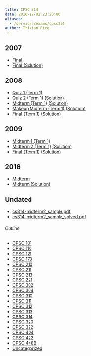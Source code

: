 ```yaml
---
title: CPSC 314
date: 2016-12-02 23:20:00
aliases:
  - /services/exams/cpsc314
author: Tristan Rice
---
```


2007
----

*   [Final](https://ubccsss.org/files/cs314-2007-final.pdf)
*   [Final (Solution)](https://ubccsss.org/files/cs314-2007-final.soln_.pdf)

2008
----

* [Quiz 1 (Term 1)](/files/exams/2008/cs314-2008-t1-quiz1.pdf)
* [Quiz 2 (Term 1) (Solution)](/files/exams/2008/cs314-2008-t1-quiz2-solution.pdf)
* [Midterm (Term 1)](/files/exams/2008/cs314-2008-t1-midterm.pdf) [(Solution)](/files/exams/2008/cs314-2008-t1-midterm-solution.pdf)
* [Makeup Midterm (Term 1)](/files/exams/2008/cs314-2008-t1-makeup-midterm.pdf) [(Solution)](/files/exams/2008/cs314-2008-t1-makeup-midterm-solution.pdf)
* [Final (Term 1)](/files/exams/2008/cs314-2008-t1-final.pdf) [(Solution)](/files/exams/2008/cs314-2008-t1-final-solution.pdf)

2009
----

* [Midterm 1 (Term 1)](/files/exams/2009/cs314-2009-t1-midterm1.pdf)
* [Midterm 2 (Term 1)](/files/exams/2009/cs314-2009-t1-midterm2.pdf) [(Solution)](/files/exams/2009/cs314-2009-t1-midterm2-solution.pdf)
* [Final (Term 1)](/files/exams/2009/cs314-2009-t1-final.pdf) [(Solution)](/files/exams/2009/cs314-2009-t1-final-solution.pdf)

2016
----

*   [Midterm](https://ubccsss.org/files/cs314-2016-midterm.pdf)
*   [Midterm (Solution)](https://ubccsss.org/files/cs314-2016-midterm.soln_.pdf)

Undated
-------

* [cs314-midterm2\_sample.pdf](/files/exams/undated/cs314-midterm2_sample.pdf)
* [cs314-midterm2\_sample\_solved.pdf](/files/exams/undated/cs314-midterm2_sample_solved.pdf)

###### Outline
* [CPSC 101](/services/exams/cpsc101)
* [CPSC 110](/services/exams/cpsc110)
* [CPSC 121](/services/exams/cpsc121)
* [CPSC 173](/services/exams/cpsc173)
* [CPSC 210](/services/exams/cpsc210)
* [CPSC 211](/services/exams/cpsc211)
* [CPSC 213](/services/exams/cpsc213)
* [CPSC 221](/services/exams/cpsc221)
* [CPSC 302](/services/exams/cpsc302)
* [CPSC 304](/services/exams/cpsc304)
* [CPSC 310](/services/exams/cpsc310)
* [CPSC 311](/services/exams/cpsc311)
* [CPSC 312](/services/exams/cpsc312)
* [CPSC 313](/services/exams/cpsc313)
* [CPSC 314](/services/exams/cpsc314)
* [CPSC 320](/services/exams/cpsc320)
* [CPSC 322](/services/exams/cpsc322)
* [CPSC 404](/services/exams/cpsc404)
* [CPSC 422](/services/exams/cpsc422)
* [CPSC 448B](/services/exams/cpsc448B)
* [Uncategorized](/services/exams/uncategorized)
